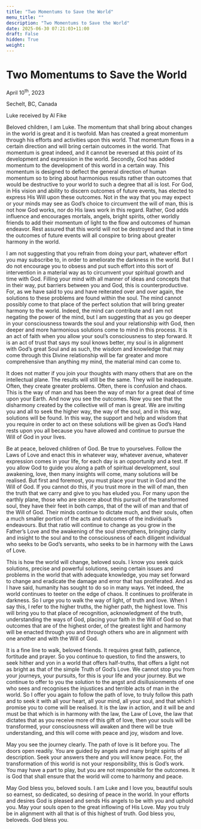 ```yaml
---
title: "Two Momentums to Save the World"
menu_title: ""
description: "Two Momentums to Save the World"
date: 2025-06-30 07:21:03+11:00
draft: False
hidden: True
weight:
---
```

# Two Momentums to Save the World

April 10<sup>th</sup>, 2023

Sechelt, BC, Canada

Luke received by Al Fike

Beloved children, I am Luke. The momentum that shall bring about changes in the world is great and it is twofold. Man has created a great momentum through his efforts and activities upon this world. That momentum flows in a certain direction and will bring certain outcomes in the world. That momentum is great indeed, and it cannot be reversed at this point of its development and expression in the world. Secondly, God has added momentum to the development of this world in a certain way. This momentum is designed to deflect the general direction of human momentum so to bring about harmonious results rather than outcomes that would be destructive to your world to such a degree that all is lost. For God, in His vision and ability to discern outcomes of future events, has elected to express His Will upon these outcomes. Not in the way that you may expect or your minds may see as God’s choice to circumvent the will of man, this is not how God works, nor do His laws work in this regard. Rather, God adds influence and encourages mortals, angels, bright spirits, other worldly friends to add their momentum of light to the flow and outcomes of human endeavor. Rest assured that this world will not be destroyed and that in time the outcomes of future events will all conspire to bring about greater harmony in the world.

I am not suggesting that you refrain from doing your part, whatever effort you may subscribe to, in order to ameliorate the darkness in the world. But I do not encourage you to obsess and put such effort into this sort of intervention in a material way as to circumvent your spiritual growth and time with God. Filling your mind with all manner of ideas and concepts that in their way, put barriers between you and God, this is counterproductive. For, as we have said to you and have reiterated over and over again, the solutions to these problems are found within the soul. The mind cannot possibly come to that place of the perfect solution that will bring greater harmony to the world. Indeed, the mind can contribute and I am not negating the power of the mind, but I am suggesting that as you go deeper in your consciousness towards the soul and your relationship with God, then deeper and more harmonious solutions come to mind in this process. It is an act of faith when you allow your soul’s consciousness to step forward. It is an act of trust that says my soul knows better, my soul is in alignment with God’s great Soul and as such, the wisdom and knowledge that may come through this Divine relationship will be far greater and more comprehensive than anything my mind, the material mind can come to.

It does not matter if you join your thoughts with many others that are on the intellectual plane. The results will still be the same. They will be inadequate. Often, they create greater problems. Often, there is confusion and chaos. This is the way of man and has been the way of man for a great deal of time upon your Earth. And now you see the outcomes. Now you see that the disharmony created by the collective will of man is great. We are inviting you and all to seek the higher way, the way of the soul, and in this way, solutions will be found. In this way, the support and help and wisdom that you require in order to act on these solutions will be given as God’s Hand rests upon you all because you have allowed and continue to pursue the Will of God in your lives.

Be at peace, beloved children of God. Be true to yourselves. Follow the Laws of Love and enact this in whatever way, whatever avenue, whatever expression comes in your life, for each day is an opportunity and a test. If you allow God to guide you along a path of spiritual development, soul awakening, love, then many insights will come, many solutions will be realised. But first and foremost, you must place your trust in God and the Will of God. If you cannot do this, if you trust more in the will of man, then the truth that we carry and give to you has eluded you. For many upon the earthly plane, those who are sincere about this pursuit of the transformed soul, they have their feet in both camps, that of the will of man and that of the Will of God. Their minds continue to dictate much, and their souls, often a much smaller portion of the acts and outcomes of the individual’s endeavours. But that ratio will continue to change as you grow in the Father’s Love and the awakening of the soul strengthens, bringing clarity and insight to the soul and to the consciousness of each diligent individual who seeks to be God’s servants, who seeks to be in harmony with the Laws of Love.

This is how the world will change, beloved souls. I know you seek quick solutions, precise and powerful solutions, seeing certain issues and problems in the world that with adequate knowledge, you may set forward to change and eradicate the damage and error that has proliferated. And as I have said, humanity has sought to do so in many ways. Yet indeed, the world continues to teeter on the edge of chaos. It continues to proliferate in darkness. So I urge you to walk the way of light, of truth and love. When I say this, I refer to the higher truths, the higher path, the highest love. This will bring you to that place of recognition, acknowledgment of the truth, understanding the ways of God, placing your faith in the Will of God so that outcomes that are of the highest order, of the greatest light and harmony will be enacted through you and through others who are in alignment with one another and with the Will of God.

It is a fine line to walk, beloved friends. It requires great faith, patience, fortitude and prayer. So you continue to question, to find the answers, to seek hither and yon in a world that offers half-truths, that offers a light not as bright as that of the simple Truth of God’s Love. We cannot stop you from your journeys, your pursuits, for this is your life and your journey. But we continue to offer to you the solution to the angst and disillusionments of one who sees and recognises the injustices and terrible acts of man in the world. So I offer you again to follow the path of love, to truly follow this path and to seek it with all your heart, all your mind, all your soul, and that which I promise you to come will be realised. It is the law in action, and it will be and must be that which is in harmony with the law, the Law of Love, the law that dictates that as you receive more of this gift of love, then your souls will be transformed, your consciousness will awaken and there will be true understanding, and this will come with peace and joy, wisdom and love.

May you see the journey clearly. The path of love is lit before you. The doors open readily. You are guided by angels and many bright spirits of all description. Seek your answers there and you will know peace. For, the transformation of this world is not your responsibility, this is God’s work. You may have a part to play, but you are not responsible for the outcomes. It is God that shall ensure that the world will come to harmony and peace.

May God bless you, beloved souls. I am Luke and I love you, beautiful souls so earnest, so dedicated, so desiring of peace in the world. In your efforts and desires God is pleased and sends His angels to be with you and uphold you. May your souls open to the great inflowing of His Love. May you truly be in alignment with all that is of this highest of truth. God bless you, beloveds. God bless you.
